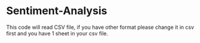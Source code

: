 # Sentiment-Analysis
This code will read CSV file, if you have other format please change it in csv first and you have 1 sheet in your csv file.  
